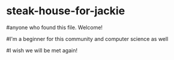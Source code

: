 # steak-house-for-jackie

#anyone who found this file. Welcome!

#I'm a beginner for this community and computer science as well

#I wish we will be met again!


